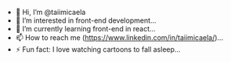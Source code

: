 - 👋 Hi, I’m @taiimicaela
- 👀 I’m interested in front-end development...
- 🌱 I’m currently learning front-end in react...
- 📫 How to reach me (https://www.linkedin.com/in/taiimicaela/)...
- ⚡ Fun fact: I love watching cartoons to fall asleep...

<!---
taiimicaela/taiimicaela is a ✨ special ✨ repository because its `README.md` (this file) appears on your GitHub profile.
You can click the Preview link to take a look at your changes.
--->

